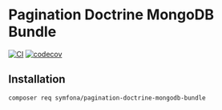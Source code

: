 # Pagination Doctrine MongoDB Bundle

[![CI](https://github.com/symfona/pagination-doctrine-mongodb-bundle/actions/workflows/ci.yaml/badge.svg)](https://github.com/symfona/pagination-doctrine-mongodb-bundle/actions/workflows/ci.yaml)
[![codecov](https://codecov.io/gh/symfona/pagination-doctrine-mongodb-bundle/branch/main/graph/badge.svg?token=T1AVFLQDWO)](https://codecov.io/gh/symfona/pagination-doctrine-mongodb-bundle)

## Installation
```bash
composer req symfona/pagination-doctrine-mongodb-bundle
```

